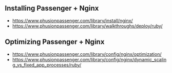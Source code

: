 ## Installing Passenger + Nginx
- https://www.phusionpassenger.com/library/install/nginx/
- https://www.phusionpassenger.com/library/walkthroughs/deploy/ruby/

## Optimizing Passenger + Nginx
- https://www.phusionpassenger.com/library/config/nginx/optimization/
- https://www.phusionpassenger.com/library/config/nginx/dynamic_scaling_vs_fixed_app_processes/ruby/
